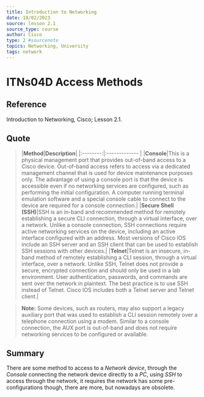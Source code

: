 ```yaml
---
title: Introduction to Networking
date: 18/02/2023
source: lesson 2.1
source_type: course
author: Cisco
type: 2 #sourcenote
topics: Networking, University
tags: network
---
```

# ITNs04D Access Methods

## **Reference**
Introduction to Networking, Cisco; Lesson 2.1.

## **Quote**
> |**Method**|**Description**|
|:--------:|:------------- |
|**Console**|This is a physical management port that provides out-of-band access to a Cisco device. Out-of-band access refers to access via a dedicated management channel that is used for device maintenance purposes only. The advantage of using a console port is that the device is accessible even if no networking services are configured, such as performing the initial configuration. A computer running terminal emulation software and a special console cable to connect to the device are required for a console connection.|
|**Secure Shell (SSH)**|SSH is an in-band and recommended method for remotely establishing a secure CLI connection, through a virtual interface, over a network. Unlike a console connection, SSH connections require active networking services on the device, including an active interface configured with an address. Most versions of Cisco IOS include an SSH server and an SSH client that can be used to establish SSH sessions with other devices.|
|**Telnet**|Telnet is an insecure, in-band method of remotely establishing a CLI session, through a virtual interface, over a network. Unlike SSH, Telnet does not provide a secure, encrypted connection and should only be used in a lab environment. User authentication, passwords, and commands are sent over the network in plaintext. The best practice is to use SSH instead of Telnet. Cisco IOS includes both a Telnet server and Telnet client.|

> **Note:** Some devices, such as routers, may also support a legacy auxiliary port that was used to establish a CLI session remotely over a telephone connection using a modem. Similar to a console connection, the AUX port is out-of-band and does not require networking services to be configured or available.

## **Summary**
There are some method to access to a *Network device*, through the *Console* connecting the network device directly to a *PC*, using *SSH* to access through the network, it requires the network has some pre-configurations though, there are more, but nowadays are obsolete.
